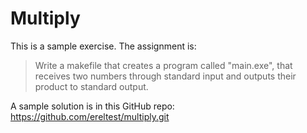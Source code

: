 # Multiply

This is a sample exercise. The assignment is:

> Write a makefile that creates a program called "main.exe",
that receives two numbers through standard input
and outputs their product to standard output. 

A sample solution is in this GitHub repo:
https://github.com/ereltest/multiply.git
